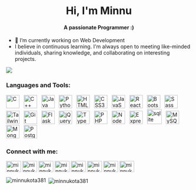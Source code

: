 <h1 align="center">Hi, I'm Minnu</h1>
<h4 align="center">A passionate Programmer :) </h4>

- 🔭 I’m currently working on Web Development
- I believe in continuous learning. I'm always open to meeting like-minded individuals, sharing knowledge, and collaborating on interesting projects.

![](https://komarev.com/ghpvc/?username=minnukota381)

<h3 align="left">Languages and Tools:</h3>

<p align="left">

  <a href="https://docs.microsoft.com/en-us/cpp/?view=msvc-170" target="_blank" rel="noreferrer" title="C"><img src="https://raw.githubusercontent.com/danielcranney/readme-generator/main/public/icons/skills/c-colored.svg" width="36" height="36" alt="C" /></a>&nbsp;&nbsp;
    <a href="https://docs.microsoft.com/en-us/cpp/?view=msvc-170" target="_blank" rel="noreferrer" title="C++"><img src="https://raw.githubusercontent.com/danielcranney/readme-generator/main/public/icons/skills/cplusplus-colored.svg" width="36" height="36" alt="C++" /></a>&nbsp;&nbsp;
  <a href="https://www.oracle.com/java/" target="_blank" rel="noreferrer" title="Java"><img src="https://raw.githubusercontent.com/danielcranney/readme-generator/main/public/icons/skills/java-colored.svg" width="36" height="36" alt="Java" /></a>&nbsp;&nbsp;
  <a href="https://www.python.org/" target="_blank" rel="noreferrer" title="Python"><img src="https://raw.githubusercontent.com/danielcranney/readme-generator/main/public/icons/skills/python-colored.svg" width="36" height="36" alt="Python" /></a>&nbsp;&nbsp;
  <a href="https://developer.mozilla.org/en-US/docs/Glossary/HTML5" target="_blank" rel="noreferrer" title="HTML5"><img src="https://raw.githubusercontent.com/danielcranney/readme-generator/main/public/icons/skills/html5-colored.svg" width="36" height="36" alt="HTML5" /></a>&nbsp;&nbsp;
  <a href="https://www.w3.org/TR/CSS/#css" target="_blank" rel="noreferrer" title="CSS3"><img src="https://raw.githubusercontent.com/danielcranney/readme-generator/main/public/icons/skills/css3-colored.svg" width="36" height="36" alt="CSS3" /></a>&nbsp;&nbsp;
  <a href="https://developer.mozilla.org/en-US/docs/Web/JavaScript" target="_blank" rel="noreferrer" title="JavaScript"><img src="https://raw.githubusercontent.com/danielcranney/readme-generator/main/public/icons/skills/javascript-colored.svg" width="36" height="36" alt="JavaScript" /></a>&nbsp;&nbsp;
  <a href="https://reactjs.org/" target="_blank" rel="noreferrer" title="React"><img src="https://raw.githubusercontent.com/danielcranney/readme-generator/main/public/icons/skills/react-colored.svg" width="36" height="36" alt="React" /></a>&nbsp;&nbsp;
  <a href="https://getbootstrap.com/" target="_blank" rel="noreferrer" title="Bootstrap"><img src="https://raw.githubusercontent.com/danielcranney/readme-generator/main/public/icons/skills/bootstrap-colored.svg" width="36" height="36" alt="Bootstrap" /></a>&nbsp;&nbsp;
  <a href="https://sass-lang.com/" target="_blank" rel="noreferrer" title="Sass"><img src="https://raw.githubusercontent.com/danielcranney/readme-generator/main/public/icons/skills/sass-colored.svg" width="36" height="36" alt="Sass" /></a>&nbsp;&nbsp;
  <a href="https://tailwindcss.com/" target="_blank" rel="noreferrer" title="TailwindCSS"><img src="https://raw.githubusercontent.com/danielcranney/readme-generator/main/public/icons/skills/tailwindcss-colored.svg" width="36" height="36" alt="TailwindCSS" /></a>&nbsp;&nbsp;
  <a href="https://git-scm.com/" target="_blank" rel="noreferrer"><img src="https://raw.githubusercontent.com/danielcranney/readme-generator/main/public/icons/skills/git-colored.svg" width="36" height="36" alt="Git" /></a>&nbsp;&nbsp;
  <a href="https://flask.palletsprojects.com/en/2.0.x/" target="_blank" rel="noreferrer" title="Flask"><img src="https://raw.githubusercontent.com/danielcranney/readme-generator/main/public/icons/skills/flask-colored-dark.svg" width="36" height="36" alt="Flask" /></a>&nbsp;&nbsp;
  <a href="https://jquery.com/" target="_blank" rel="noreferrer"><img src="https://raw.githubusercontent.com/danielcranney/readme-generator/main/public/icons/skills/jquery-colored.svg" width="36" height="36" alt="jQuery" /></a>&nbsp;&nbsp;
  <a href="https://www.typescriptlang.org/" target="_blank" rel="noreferrer"><img src="https://raw.githubusercontent.com/danielcranney/readme-generator/main/public/icons/skills/typescript-colored.svg" width="36" height="36" alt="TypeScript" /></a>&nbsp;&nbsp;
  <a href="https://www.php.net/" target="_blank" rel="noreferrer"><img src="https://raw.githubusercontent.com/danielcranney/readme-generator/main/public/icons/skills/php-colored.svg" width="36" height="36" alt="PHP" /></a>&nbsp;&nbsp;
  <a href="https://nodejs.org/en/" target="_blank" rel="noreferrer" title="NodeJS"><img src="https://raw.githubusercontent.com/danielcranney/readme-generator/main/public/icons/skills/nodejs-colored.svg" width="36" height="36" alt="NodeJS" /></a>&nbsp;&nbsp;
  <a href="https://expressjs.com/" target="_blank" rel="noreferrer" title="Express"><img src="https://raw.githubusercontent.com/danielcranney/readme-generator/main/public/icons/skills/express-colored-dark.svg" width="36" height="36" alt="Express" /></a>&nbsp;&nbsp;
  <a href="https://www.sqlite.org/" target="_blank" rel="noreferrer" title="SQLite"><img src="https://www.vectorlogo.zone/logos/sqlite/sqlite-icon.svg" alt="sqlite" width="40" height="40"/></a>&nbsp;&nbsp;
  <a href="https://www.mysql.com/" target="_blank" rel="noreferrer" title="MySQL"><img src="https://raw.githubusercontent.com/danielcranney/readme-generator/main/public/icons/skills/mysql-colored.svg" width="36" height="36" alt="MySQL" /></a>&nbsp;&nbsp;
  <a href="https://www.mongodb.com/" target="_blank" rel="noreferrer" title="MongoDB"><img src="https://raw.githubusercontent.com/danielcranney/readme-generator/main/public/icons/skills/mongodb-colored.svg" width="36" height="36" alt="MongoDB" /></a>&nbsp;&nbsp;
  <a href="https://www.postgresql.org/" target="_blank" rel="noreferrer"><img src="https://raw.githubusercontent.com/danielcranney/readme-generator/main/public/icons/skills/postgresql-colored.svg" width="36" height="36" alt="PostgreSQL" /></a>
</p>



<h3 align="left">Connect with me:</h3>
<p align="left">
  <a href="https://linkedin.com/in/minnukota381" target="blank"><img align="center" src="https://raw.githubusercontent.com/rahuldkjain/github-profile-readme-generator/master/src/images/icons/Social/linked-in-alt.svg" alt="minnukota381" height="30" width="40" /></a>
  <a href="https://instagram.com/minnukota381" target="blank"><img align="center" src="https://raw.githubusercontent.com/rahuldkjain/github-profile-readme-generator/master/src/images/icons/Social/instagram.svg" alt="minnukota381" height="30" width="40" /></a>
  <a href="https://www.hackerrank.com/minnukota381" target="blank"><img align="center" src="https://raw.githubusercontent.com/rahuldkjain/github-profile-readme-generator/master/src/images/icons/Social/hackerrank.svg" alt="minnukota381" height="30" width="40" /></a>
  <a href="https://www.leetcode.com/minnukota381" target="blank"><img align="center" src="https://raw.githubusercontent.com/rahuldkjain/github-profile-readme-generator/master/src/images/icons/Social/leet-code.svg" alt="minnukota381" height="30" width="40" /></a>
  <a href="https://stackoverflow.com/users/minnukota381" target="blank"><img align="center" src="https://raw.githubusercontent.com/rahuldkjain/github-profile-readme-generator/master/src/images/icons/Social/stack-overflow.svg" alt="minnukota381" height="30" width="40" /></a>
  <a href="https://dev.to/minnukota381" target="blank"><img align="center" src="https://raw.githubusercontent.com/rahuldkjain/github-profile-readme-generator/master/src/images/icons/Social/devto.svg" alt="minnukota381" height="30" width="40" /></a>
  <a href="https://fb.com/minnukota381" target="blank"><img align="center" src="https://raw.githubusercontent.com/rahuldkjain/github-profile-readme-generator/master/src/images/icons/Social/facebook.svg" alt="minnukota381" height="30" width="40" /></a>
  <a href="https://twitter.com/minnukota381" target="blank"><img align="center" src="https://raw.githubusercontent.com/rahuldkjain/github-profile-readme-generator/master/src/images/icons/Social/twitter.svg" alt="minnukota381" height="30" width="40" /></a>
</p>


<p><img align="left" src="https://github-readme-stats.vercel.app/api/top-langs?username=minnukota381&show_icons=true&locale=en&layout=compact" alt="minnukota381" /></p>

<p>&nbsp;<img align="center" src="https://github-readme-stats.vercel.app/api?username=minnukota381&show_icons=true&locale=en" alt="minnukota381" /></p>
